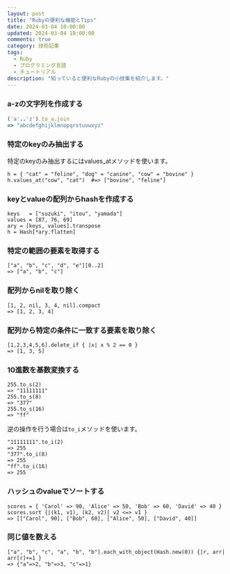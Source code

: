 ```yaml
---
layout: post
title: "Rubyの便利な機能とTips"
date: 2024-03-04 10:00:00
updated: 2024-03-04 10:00:00
comments: true
category: 技術記事
tags:
  - Ruby
  - プログラミング言語
  - チュートリアル
description: "知っていると便利なRubyの小技集を紹介します。"
---
```


### a-zの文字列を作成する

```ruby
('a'..'z').to_a.join
=> "abcdefghijklmnopqrstuvwxyz"
```

### 特定のkeyのみ抽出する

特定のkeyのみ抽出するにはvalues_atメソッドを使います。

```
h = { "cat" = "feline", "dog" = "canine", "cow" = "bovine" }
h.values_at("cow", "cat")  #=> ["bovine", "feline"]
```

### keyとvalueの配列からhashを作成する

```
keys   = ["suzuki", "itou", "yamada"]
values = [87, 76, 69]
ary = [keys, values].transpose
h = Hash[*ary.flatten]
```

### 特定の範囲の要素を取得する

```
["a", "b", "c", "d", "e"][0..2]
=> ["a", "b", "c"]
```

### 配列からnilを取り除く

```
[1, 2, nil, 3, 4, nil].compact
=> [1, 2, 3, 4]
```

### 配列から特定の条件に一致する要素を取り除く

```
[1,2,3,4,5,6].delete_if { |x| x % 2 == 0 }
=> [1, 3, 5]
```

### 10進数を基数変換する

```
255.to_s(2)
=> "11111111"
255.to_s(8)
=> "377"
255.to_s(16)
=> "ff"
```

逆の操作を行う場合は`to_i`メソッドを使います。

```
"11111111".to_i(2)
=> 255
"377".to_i(8)
=> 255
"ff".to_i(16)
=> 255
```

### ハッシュのvalueでソートする

```
scores = { 'Carol' => 90, 'Alice' => 50, 'Bob' => 60, 'David' => 40 }
scores.sort {|(k1, v1), (k2, v2)| v2 <=> v1 }
=> [["Carol", 90], ["Bob", 60], ["Alice", 50], ["David", 40]]
```

### 同じ値を数える

```
["a", "b", "c", "a", "b", "b"].each_with_object(Hash.new(0)) {|r, arr| arr[r]+=1 }
=> {"a"=>2, "b"=>3, "c"=>1}
```

